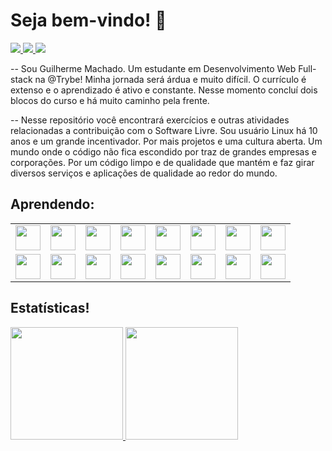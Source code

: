 # Seja bem-vindo! :rocket:

<section>
    <a href="https://instagram.com/seu-usuário-instagram-aqui" 
       target="_blank"
    >
      <img src="https://img.shields.io/badge/-Instagram-%23E4405F?style=for-the-badge&logo=instagram&logoColor=white" 
           target="_blank"
      >
  </a>
  <a href = "mailto:machadofguilherme@gmail.com">
    <img src="https://img.shields.io/badge/Gmail-D14836?style=for-the-badge&logo=gmail&logoColor=white" 
          target="_blank"
     >
  </a>
  <a href="https://www.linkedin.com/in/machadodev" 
      target="_blank"
  >
    <img src="https://img.shields.io/badge/-LinkedIn-%230077B5?style=for-the-badge&logo=linkedin&logoColor=white" 
          target="_blank"
    >
  </a>   
</section>

--
Sou Guilherme Machado. Um estudante em Desenvolvimento Web Full-stack na @Trybe!
Minha jornada será árdua e muito difícil. O currículo é extenso e o aprendizado é ativo e constante. Nesse momento concluí dois blocos do curso e há muito caminho pela frente.

--
Nesse repositório você encontrará exercícios e outras atividades relacionadas a contribuição com o Software Livre.
Sou usuário Linux há 10 anos e um grande incentivador. Por mais projetos e uma cultura aberta. Um mundo onde o código não fica escondido por traz de grandes empresas e corporações. Por um código limpo e de qualidade que mantém e faz girar diversos serviços e aplicações de qualidade ao redor do mundo.

## Aprendendo:
  <table>
    <tr>
      <td><img src="https://cdn.jsdelivr.net/gh/devicons/devicon/icons/bash/bash-original.svg" width="40" height="40"/></td>
      <td><img src="https://cdn.jsdelivr.net/gh/devicons/devicon/icons/git/git-original.svg" width="40" height="40"/></td>
      <td><img src="https://cdn.jsdelivr.net/gh/devicons/devicon/icons/visualstudio/visualstudio-plain.svg" width="40" height="40"/></td>
      <td><img src="https://cdn.jsdelivr.net/gh/devicons/devicon/icons/html5/html5-original.svg" width="40" height="40"/></td>
      <td><img src="https://cdn.jsdelivr.net/gh/devicons/devicon/icons/css3/css3-original-wordmark.svg" width="40" height="40"/></td>
      <td><img src="https://cdn.jsdelivr.net/gh/devicons/devicon/icons/javascript/javascript-original.svg" width="40" height="40"/></td>
      <td><img src="https://cdn.jsdelivr.net/gh/devicons/devicon/icons/react/react-original.svg" width="40" height="40"/></td>
      <td><img src="https://cdn.jsdelivr.net/gh/devicons/devicon/icons/nodejs/nodejs-original.svg" width="40" height="40"/></td>
    </tr>
    <tr>
        <td><img src="https://cdn.jsdelivr.net/gh/devicons/devicon/icons/mysql/mysql-original.svg" width="40" height="40"/></td>
        <td><img src="https://cdn.jsdelivr.net/gh/devicons/devicon/icons/mongodb/mongodb-original.svg" width="40" height="40"/></td>
        <td><img src="https://cdn.jsdelivr.net/gh/devicons/devicon/icons/eslint/eslint-original.svg" width="40" height="40"/></td>
        <td><img src="https://cdn.jsdelivr.net/gh/devicons/devicon/icons/express/express-original.svg" width="40" height="40"/></td>
        <td><img src="https://cdn.jsdelivr.net/gh/devicons/devicon/icons/gentoo/gentoo-plain.svg" width="40" height="40"/></td>
        <td><img src="https://cdn.jsdelivr.net/gh/devicons/devicon/icons/github/github-original.svg" width="40" height="40"/></td>
        <td><img src="https://cdn.jsdelivr.net/gh/devicons/devicon/icons/jest/jest-plain.svg" width="40" height="40"/></td>
        <td><img src="https://cdn.jsdelivr.net/gh/devicons/devicon/icons/python/python-original.svg" width="40" height="40"/></td>
    </tr>
  </table>

## Estatísticas!

<div>
<a href="https://github.com/machadofguilherme">
<img height="180em" src="https://github-readme-stats.vercel.app/api/top-langs/?username=machadofguilherme&layout=compact&langs_count=7&theme=dracula"/>
<img height="180em" src="https://github-readme-stats.vercel.app/api?username=machadofguilherme&show_icons=true&theme=dracula&include_all_commits=true&count_private=true"/>
</div>
